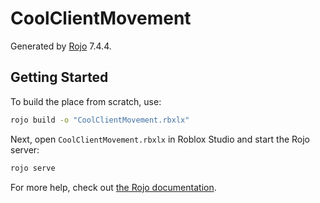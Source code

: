 # CoolClientMovement
Generated by [Rojo](https://github.com/rojo-rbx/rojo) 7.4.4.

## Getting Started
To build the place from scratch, use:

```bash
rojo build -o "CoolClientMovement.rbxlx"
```

Next, open `CoolClientMovement.rbxlx` in Roblox Studio and start the Rojo server:

```bash
rojo serve
```

For more help, check out [the Rojo documentation](https://rojo.space/docs).